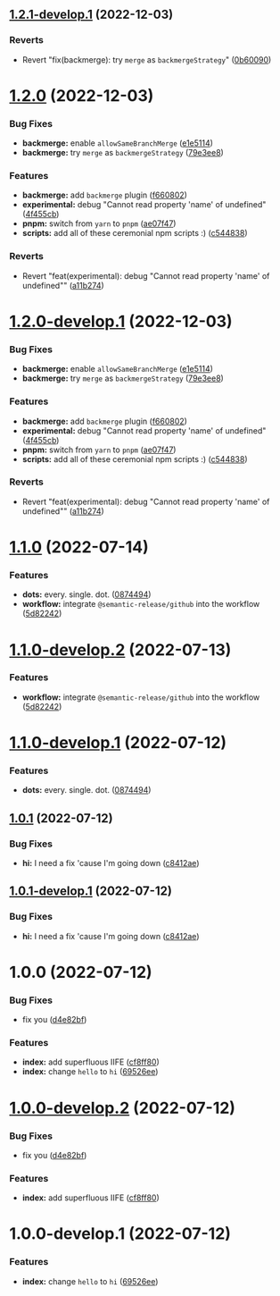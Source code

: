 ## [1.2.1-develop.1](https://github.com/dwiyatci/semantic-release-fiddle/compare/1.2.0...1.2.1-develop.1) (2022-12-03)


### Reverts

* Revert "fix(backmerge): try `merge` as `backmergeStrategy`" ([0b60090](https://github.com/dwiyatci/semantic-release-fiddle/commit/0b600905d2638f16b8e32f2ad0f92da13a93e6fe))

# [1.2.0](https://github.com/dwiyatci/semantic-release-fiddle/compare/1.1.0...1.2.0) (2022-12-03)


### Bug Fixes

* **backmerge:** enable `allowSameBranchMerge` ([e1e5114](https://github.com/dwiyatci/semantic-release-fiddle/commit/e1e5114293d700dff6386f5c50dca861f0e64e81))
* **backmerge:** try `merge` as `backmergeStrategy` ([79e3ee8](https://github.com/dwiyatci/semantic-release-fiddle/commit/79e3ee830b43803fe4425f7654eda9292d6cd09f))


### Features

* **backmerge:** add `backmerge` plugin ([f660802](https://github.com/dwiyatci/semantic-release-fiddle/commit/f660802695999b70c4e144c2fe4982650bdfedc2))
* **experimental:** debug "Cannot read property 'name' of undefined" ([4f455cb](https://github.com/dwiyatci/semantic-release-fiddle/commit/4f455cb34c0bd5bcaaa60c0e430bd34a06126191))
* **pnpm:** switch from `yarn` to `pnpm` ([ae07f47](https://github.com/dwiyatci/semantic-release-fiddle/commit/ae07f4775239596e5f5465718ef7a71b445f5a80))
* **scripts:** add all of these ceremonial npm scripts :) ([c544838](https://github.com/dwiyatci/semantic-release-fiddle/commit/c544838b067f4836a033f2c12cfd3892a9e02106))


### Reverts

* Revert "feat(experimental): debug "Cannot read property 'name' of undefined"" ([a11b274](https://github.com/dwiyatci/semantic-release-fiddle/commit/a11b274500f4589f44fcbeb8e4dcd5eea9f8ae45))

# [1.2.0-develop.1](https://github.com/dwiyatci/semantic-release-fiddle/compare/1.1.0...1.2.0-develop.1) (2022-12-03)


### Bug Fixes

* **backmerge:** enable `allowSameBranchMerge` ([e1e5114](https://github.com/dwiyatci/semantic-release-fiddle/commit/e1e5114293d700dff6386f5c50dca861f0e64e81))
* **backmerge:** try `merge` as `backmergeStrategy` ([79e3ee8](https://github.com/dwiyatci/semantic-release-fiddle/commit/79e3ee830b43803fe4425f7654eda9292d6cd09f))


### Features

* **backmerge:** add `backmerge` plugin ([f660802](https://github.com/dwiyatci/semantic-release-fiddle/commit/f660802695999b70c4e144c2fe4982650bdfedc2))
* **experimental:** debug "Cannot read property 'name' of undefined" ([4f455cb](https://github.com/dwiyatci/semantic-release-fiddle/commit/4f455cb34c0bd5bcaaa60c0e430bd34a06126191))
* **pnpm:** switch from `yarn` to `pnpm` ([ae07f47](https://github.com/dwiyatci/semantic-release-fiddle/commit/ae07f4775239596e5f5465718ef7a71b445f5a80))
* **scripts:** add all of these ceremonial npm scripts :) ([c544838](https://github.com/dwiyatci/semantic-release-fiddle/commit/c544838b067f4836a033f2c12cfd3892a9e02106))


### Reverts

* Revert "feat(experimental): debug "Cannot read property 'name' of undefined"" ([a11b274](https://github.com/dwiyatci/semantic-release-fiddle/commit/a11b274500f4589f44fcbeb8e4dcd5eea9f8ae45))

# [1.1.0](https://github.com/dwiyatci/semantic-release-fiddle/compare/1.0.1...1.1.0) (2022-07-14)


### Features

* **dots:** every. single. dot. ([0874494](https://github.com/dwiyatci/semantic-release-fiddle/commit/0874494ef6bbcdc9428e0a0bb9dce36695b3e683))
* **workflow:** integrate `@semantic-release/github` into the workflow ([5d82242](https://github.com/dwiyatci/semantic-release-fiddle/commit/5d82242ad2927f6251d8877807af3e00ac2397dd))

# [1.1.0-develop.2](https://github.com/dwiyatci/semantic-release-fiddle/compare/1.1.0-develop.1...1.1.0-develop.2) (2022-07-13)


### Features

* **workflow:** integrate `@semantic-release/github` into the workflow ([5d82242](https://github.com/dwiyatci/semantic-release-fiddle/commit/5d82242ad2927f6251d8877807af3e00ac2397dd))

# [1.1.0-develop.1](https://github.com/dwiyatci/semantic-release-fiddle/compare/1.0.1...1.1.0-develop.1) (2022-07-12)


### Features

* **dots:** every. single. dot. ([0874494](https://github.com/dwiyatci/semantic-release-fiddle/commit/0874494ef6bbcdc9428e0a0bb9dce36695b3e683))

## [1.0.1](https://github.com/dwiyatci/semantic-release-fiddle/compare/1.0.0...1.0.1) (2022-07-12)


### Bug Fixes

* **hi:** I need a fix 'cause I'm going down ([c8412ae](https://github.com/dwiyatci/semantic-release-fiddle/commit/c8412ae177dbec23c58d5169b51279e8cd773d3b))

## [1.0.1-develop.1](https://github.com/dwiyatci/semantic-release-fiddle/compare/1.0.0...1.0.1-develop.1) (2022-07-12)


### Bug Fixes

* **hi:** I need a fix 'cause I'm going down ([c8412ae](https://github.com/dwiyatci/semantic-release-fiddle/commit/c8412ae177dbec23c58d5169b51279e8cd773d3b))

# 1.0.0 (2022-07-12)


### Bug Fixes

* fix you ([d4e82bf](https://github.com/dwiyatci/semantic-release-fiddle/commit/d4e82bfa668819d6445fbca7a7c39c722f28ab50))


### Features

* **index:** add superfluous IIFE ([cf8ff80](https://github.com/dwiyatci/semantic-release-fiddle/commit/cf8ff80882991d79b1e88a91a239f0a7d895fb69))
* **index:** change `hello` to `hi` ([69526ee](https://github.com/dwiyatci/semantic-release-fiddle/commit/69526ee9d077eb1624b2f6e234ed1e433b590122))

# [1.0.0-develop.2](https://github.com/dwiyatci/semantic-release-fiddle/compare/1.0.0-develop.1...1.0.0-develop.2) (2022-07-12)


### Bug Fixes

* fix you ([d4e82bf](https://github.com/dwiyatci/semantic-release-fiddle/commit/d4e82bfa668819d6445fbca7a7c39c722f28ab50))


### Features

* **index:** add superfluous IIFE ([cf8ff80](https://github.com/dwiyatci/semantic-release-fiddle/commit/cf8ff80882991d79b1e88a91a239f0a7d895fb69))

# 1.0.0-develop.1 (2022-07-12)


### Features

* **index:** change `hello` to `hi` ([69526ee](https://github.com/dwiyatci/semantic-release-fiddle/commit/69526ee9d077eb1624b2f6e234ed1e433b590122))
